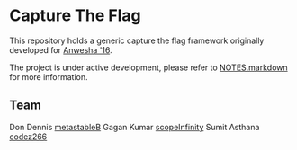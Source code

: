 # Capture The Flag

This repository holds a generic capture the flag framework originally developed for [Anwesha '16](anwesha.info). 

The project is under active development, please refer to [NOTES.markdown](https://github.com/Anwesha-CTF/CaptureTheFlag/blob/master/NOTES.markdown) for more information.

## Team

Don Dennis [metastableB](https://github.com/scopeInfinity)
Gagan Kumar [scopeInfinity](https://github.com/scopeInfinity)
Sumit Asthana [codez266](https://github.com/codez266)